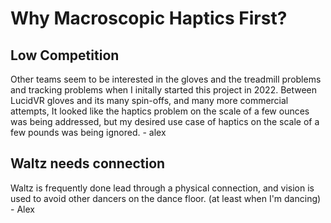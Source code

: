 # Why Macroscopic Haptics First?
## Low Competition
Other teams seem to be interested in the gloves and the treadmill problems and tracking problems when I initally started this project in 2022. 
Between LucidVR gloves and its many spin-offs, and many more commercial attempts, It looked like the haptics problem on the scale of a few ounces was being addressed, but
my desired use case of haptics on the scale of a few pounds was being ignored. - alex
## Waltz needs connection
Waltz is frequently done lead through a physical connection, and vision is used to avoid other dancers on the dance floor. (at least when I'm dancing) - Alex
